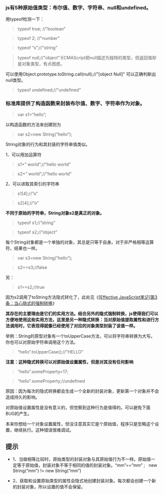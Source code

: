 

### js有5种原始值类型：布尔值、数字、字符串、null和undefined。

用typeof检测一下：

> typeof true; //"boolean"

> typeof 2; //"number"

> typeof “s”;//"string"

> typeof null;//"object":ECMAScript把null描述为独特的类型，但返回值却是对象类型，有点困惑。

可以使用Object.prototype.toString.call(null);//"[object Null]" 可以正确判断出null类型。

> typeof undefined;//"undefined"

### 标准库提供了构造函数来封装布尔值、数字、字符串作为对象。

> var s1=”hello”;

以构造函数的方法来创建则为

> var s2=new String(“hello”);

String对象的行为和其封装的字符串值类似。

1、可以用加运算符

> s1+” world”;//”hello world”

> s2+” world”;//”hello world”

2、可以进取其索引的字符串

> s1[4];//”o”

> s2[4];//”o”

**不同于原始的字符串，String对象s2是真正的对象。**

> typeof s1;//”string”

> typeof s2;//”object”

每个String对象都是一个单独的对象，其总是只等于自身。对于非严格相等运算符，结果也一样。

> var s3=new String(“hello”);

> s2==s3;//false

另：

> s1==s2;//true

因为s2调用了toString方法隐式转化了，此处见《[[Effective JavaScript笔记]第3条：当心隐式的强制转换](http://www.cnblogs.com/wengxuesong/p/5463026.html)》

**其存在的主要理由是它们的实用方法。结合另外的隐式强制转换，js使得我们可以方便地使用这些实用方法，这里是另一种隐式转换：当对原始值提取属性和进行方法调用时，它表现得就像已经使用了对应的对象类型封装了该值一样。**

举例：String的原型对象有一个toUpperCase方法，可以将字符串转换为大写。你也可以对原始字符串调用这个方法。

> “hello”.toUpperCase();//”HELLO”

**注意：这种隐式转换可以对原始值设置属性，但是对其没有任何影响**

> “hello”.someProperty=17;

> “hello”.someProperty;//undefined

原因：因为每次的隐式转换都会生成一个全新的封装对象，更新第一个对象并不会造成持久的影响。

对原始值设置属性是没有意义的，但觉察到这种行为是值得的。可以避免下面BUG的产生。

本来你想给一个对象设置属性，但没注意其实它是个原始值，程序只是忽略这个设置，继续执行。这种错误很难调试。

## 提示

- 1、当做相等比较时，原始类型的封装对象与其原始值行为不一样。原始值一定等于原始值，封装对象不等于相同的值的封装对象。“mm”==”mm” ;&nbsp;&nbsp; new String(“mm”) != new String(“mm”)

- 2、获取和设置原始类型的属性会隐式地创建封装对象。每次都会创建一个新的封装对象，所以设置的值不会保留。

